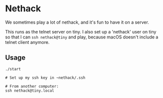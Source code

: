 # Nethack

We sometimes play a lot of nethack, and it's fun to have it on a server.

This runs as the telnet server on tiny. I also set up a 'nethack' user on tiny so that I can `ssh nethack@tiny` and play, because macOS doesn't include a telnet client anymore.

## Usage

    ./start

    # Set up my ssh key in ~nethack/.ssh

    # From another computer:
    ssh nethack@tiny.local
